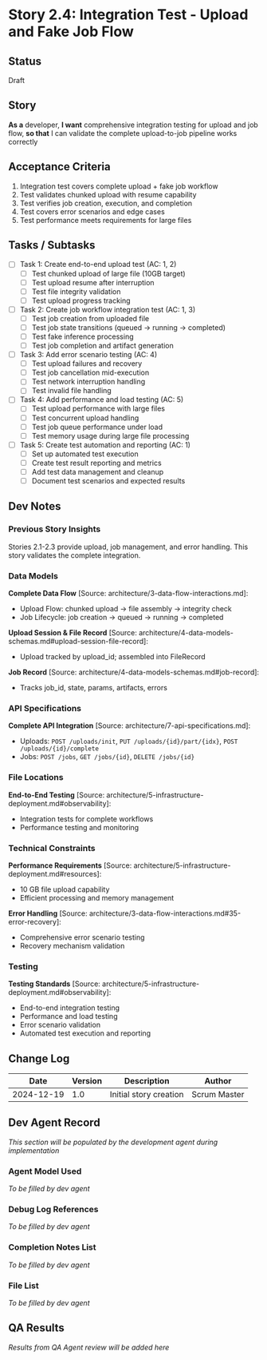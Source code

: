 # Story 2.4: Integration Test - Upload and Fake Job Flow

## Status
Draft

## Story
**As a** developer,
**I want** comprehensive integration testing for upload and job flow,
**so that** I can validate the complete upload-to-job pipeline works correctly

## Acceptance Criteria
1. Integration test covers complete upload + fake job workflow
2. Test validates chunked upload with resume capability
3. Test verifies job creation, execution, and completion
4. Test covers error scenarios and edge cases
5. Test performance meets requirements for large files

## Tasks / Subtasks
- [ ] Task 1: Create end-to-end upload test (AC: 1, 2)
  - [ ] Test chunked upload of large file (10GB target)
  - [ ] Test upload resume after interruption
  - [ ] Test file integrity validation
  - [ ] Test upload progress tracking
- [ ] Task 2: Create job workflow integration test (AC: 1, 3)
  - [ ] Test job creation from uploaded file
  - [ ] Test job state transitions (queued → running → completed)
  - [ ] Test fake inference processing
  - [ ] Test job completion and artifact generation
- [ ] Task 3: Add error scenario testing (AC: 4)
  - [ ] Test upload failures and recovery
  - [ ] Test job cancellation mid-execution
  - [ ] Test network interruption handling
  - [ ] Test invalid file handling
- [ ] Task 4: Add performance and load testing (AC: 5)
  - [ ] Test upload performance with large files
  - [ ] Test concurrent upload handling
  - [ ] Test job queue performance under load
  - [ ] Test memory usage during large file processing
- [ ] Task 5: Create test automation and reporting (AC: 1)
  - [ ] Set up automated test execution
  - [ ] Create test result reporting and metrics
  - [ ] Add test data management and cleanup
  - [ ] Document test scenarios and expected results

## Dev Notes

### Previous Story Insights
Stories 2.1-2.3 provide upload, job management, and error handling. This story validates the complete integration.

### Data Models
**Complete Data Flow** [Source: architecture/3-data-flow-interactions.md]:
- Upload Flow: chunked upload → file assembly → integrity check
- Job Lifecycle: job creation → queued → running → completed

**Upload Session & File Record** [Source: architecture/4-data-models-schemas.md#upload-session-file-record]:
- Upload tracked by upload_id; assembled into FileRecord

**Job Record** [Source: architecture/4-data-models-schemas.md#job-record]:
- Tracks job_id, state, params, artifacts, errors

### API Specifications
**Complete API Integration** [Source: architecture/7-api-specifications.md]:
- Uploads: `POST /uploads/init`, `PUT /uploads/{id}/part/{idx}`, `POST /uploads/{id}/complete`
- Jobs: `POST /jobs`, `GET /jobs/{id}`, `DELETE /jobs/{id}`

### File Locations
**End-to-End Testing** [Source: architecture/5-infrastructure-deployment.md#observability]:
- Integration tests for complete workflows
- Performance testing and monitoring

### Technical Constraints
**Performance Requirements** [Source: architecture/5-infrastructure-deployment.md#resources]:
- 10 GB file upload capability
- Efficient processing and memory management

**Error Handling** [Source: architecture/3-data-flow-interactions.md#35-error-recovery]:
- Comprehensive error scenario testing
- Recovery mechanism validation

### Testing
**Testing Standards** [Source: architecture/5-infrastructure-deployment.md#observability]:
- End-to-end integration testing
- Performance and load testing
- Error scenario validation
- Automated test execution and reporting

## Change Log
| Date | Version | Description | Author |
|------|---------|-------------|--------|
| 2024-12-19 | 1.0 | Initial story creation | Scrum Master |

## Dev Agent Record
*This section will be populated by the development agent during implementation*

### Agent Model Used
*To be filled by dev agent*

### Debug Log References
*To be filled by dev agent*

### Completion Notes List
*To be filled by dev agent*

### File List
*To be filled by dev agent*

## QA Results
*Results from QA Agent review will be added here*
